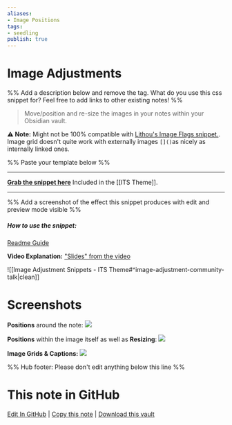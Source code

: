 ```yaml
---
aliases: 
- Image Positions
tags:
- seedling
publish: true
---
```


# Image Adjustments

%% Add a description below and remove the tag. What do you use this css snippet for? Feel free to add links to other existing notes! %% 

> Move/position and re-size the images in your notes within your Obsidian vault.

**⚠ Note:** Might not be 100% compatible with [Lithou's Image Flags snippet.](https://github.com/Lithou/Sandbox/blob/main/.obsidian/snippets/pub-Image%20Flags.css). Image grid doesn't quite work with externally images `[]()`as nicely as internally linked ones.

%% Paste your template below %%

---
[**Grab the snippet here**](https://github.com/SlRvb/Obsidian--ITS-Theme/blob/main/S%20-%20Images%20Adjustments.css)
Included in the [[ITS Theme]].

---
%% Add a screenshot of the effect this snippet produces with edit and preview mode visible %%

##### How to use the snippet:
[Readme Guide](https://github.com/SlRvb/Obsidian--ITS-Theme#image-positions)

**Video Explanation:**
["Slides" from the video](https://slrvb.github.io/Site/3_Nebula/ITS-Theme/ITST_Image-Positions/)

![[Image Adjustment Snippets - ITS Theme#^image-adjustment-community-talk|clean]]

# Screenshots
**Positions** around the note:
[![](https://raw.githubusercontent.com/SlRvb/Obsidian--ITS-Theme/main/Images/Image_Adjustments-Simple-Positions.png)](https://raw.githubusercontent.com/SlRvb/Obsidian--ITS-Theme/main/Images/Image_Adjustments-Simple-Positions.png)

**Positions** within the image itself as well as **Resizing**:
[![](https://github.com/SlRvb/Obsidian--ITS-Theme/raw/main/Images/Image_Adjustments-Custom-Inner_Position_Precise.png)](https://github.com/SlRvb/Obsidian--ITS-Theme/raw/main/Images/Image_Adjustments-Custom-Inner_Position_Precise.png)

**Image Grids & Captions:**
[![](https://raw.githubusercontent.com/SlRvb/Obsidian--ITS-Theme/main/Images/Image_Adjustments-Image-Grids.png)](https://raw.githubusercontent.com/SlRvb/Obsidian--ITS-Theme/main/Images/Image_Adjustments-Image-Grids.png)

%% Hub footer: Please don't edit anything below this line %%

# This note in GitHub

<span class="git-footer">[Edit In GitHub](https://github.dev/obsidian-community/obsidian-hub/blob/main/02%20-%20Community%20Expansions/02.05%20All%20Community%20Expansions/CSS%20Snippets/Image%20Adjustments.md "git-hub-edit-note") | [Copy this note](https://raw.githubusercontent.com/obsidian-community/obsidian-hub/main/02%20-%20Community%20Expansions/02.05%20All%20Community%20Expansions/CSS%20Snippets/Image%20Adjustments.md "git-hub-copy-note") | [Download this vault](https://github.com/obsidian-community/obsidian-hub/archive/refs/heads/main.zip "git-hub-download-vault") </span>